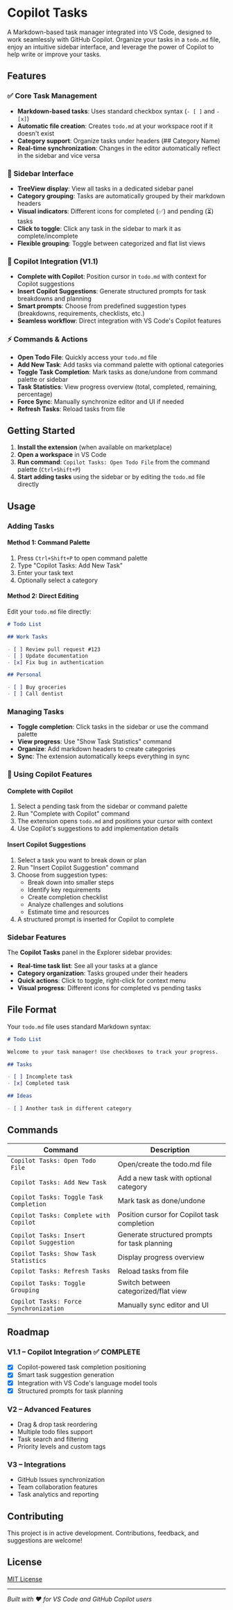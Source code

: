 # Copilot Tasks

A Markdown-based task manager integrated into VS Code, designed to work seamlessly with GitHub Copilot. Organize your tasks in a `todo.md` file, enjoy an intuitive sidebar interface, and leverage the power of Copilot to help write or improve your tasks.

## Features

### ✅ Core Task Management

- **Markdown-based tasks**: Uses standard checkbox syntax (`- [ ]` and `- [x]`)
- **Automatic file creation**: Creates `todo.md` at your workspace root if it doesn't exist
- **Category support**: Organize tasks under headers (## Category Name)
- **Real-time synchronization**: Changes in the editor automatically reflect in the sidebar and vice versa

### 🌲 Sidebar Interface

- **TreeView display**: View all tasks in a dedicated sidebar panel
- **Category grouping**: Tasks are automatically grouped by their markdown headers
- **Visual indicators**: Different icons for completed (✅) and pending (⏳) tasks
- **Click to toggle**: Click any task in the sidebar to mark it as complete/incomplete
- **Flexible grouping**: Toggle between categorized and flat list views

### 🤖 Copilot Integration (V1.1)

- **Complete with Copilot**: Position cursor in `todo.md` with context for Copilot suggestions
- **Insert Copilot Suggestions**: Generate structured prompts for task breakdowns and planning
- **Smart prompts**: Choose from predefined suggestion types (breakdowns, requirements, checklists, etc.)
- **Seamless workflow**: Direct integration with VS Code's Copilot features

### ⚡ Commands & Actions

- **Open Todo File**: Quickly access your `todo.md` file
- **Add New Task**: Add tasks via command palette with optional categories
- **Toggle Task Completion**: Mark tasks as done/undone from command palette or sidebar
- **Task Statistics**: View progress overview (total, completed, remaining, percentage)
- **Force Sync**: Manually synchronize editor and UI if needed
- **Refresh Tasks**: Reload tasks from file

## Getting Started

1. **Install the extension** (when available on marketplace)
2. **Open a workspace** in VS Code
3. **Run command**: `Copilot Tasks: Open Todo File` from the command palette (`Ctrl+Shift+P`)
4. **Start adding tasks** using the sidebar or by editing the `todo.md` file directly

## Usage

### Adding Tasks

#### Method 1: Command Palette

1. Press `Ctrl+Shift+P` to open command palette
2. Type "Copilot Tasks: Add New Task"
3. Enter your task text
4. Optionally select a category

#### Method 2: Direct Editing

Edit your `todo.md` file directly:

```markdown
# Todo List

## Work Tasks

- [ ] Review pull request #123
- [ ] Update documentation
- [x] Fix bug in authentication

## Personal

- [ ] Buy groceries
- [ ] Call dentist
```

### Managing Tasks

- **Toggle completion**: Click tasks in the sidebar or use the command palette
- **View progress**: Use "Show Task Statistics" command
- **Organize**: Add markdown headers to create categories
- **Sync**: The extension automatically keeps everything in sync

### 🤖 Using Copilot Features

#### Complete with Copilot

1. Select a pending task from the sidebar or command palette
2. Run "Complete with Copilot" command
3. The extension opens `todo.md` and positions your cursor with context
4. Use Copilot's suggestions to add implementation details

#### Insert Copilot Suggestions

1. Select a task you want to break down or plan
2. Run "Insert Copilot Suggestion" command
3. Choose from suggestion types:
   - Break down into smaller steps
   - Identify key requirements
   - Create completion checklist
   - Analyze challenges and solutions
   - Estimate time and resources
4. A structured prompt is inserted for Copilot to complete

### Sidebar Features

The **Copilot Tasks** panel in the Explorer sidebar provides:

- **Real-time task list**: See all your tasks at a glance
- **Category organization**: Tasks grouped under their headers
- **Quick actions**: Click to toggle, right-click for context menu
- **Visual progress**: Different icons for completed vs pending tasks

## File Format

Your `todo.md` file uses standard Markdown syntax:

```markdown
# Todo List

Welcome to your task manager! Use checkboxes to track your progress.

## Tasks

- [ ] Incomplete task
- [x] Completed task

## Ideas

- [ ] Another task in different category
```

## Commands

| Command                                    | Description                                   |
| ------------------------------------------ | --------------------------------------------- |
| `Copilot Tasks: Open Todo File`            | Open/create the todo.md file                  |
| `Copilot Tasks: Add New Task`              | Add a new task with optional category         |
| `Copilot Tasks: Toggle Task Completion`    | Mark task as done/undone                      |
| `Copilot Tasks: Complete with Copilot`     | Position cursor for Copilot task completion   |
| `Copilot Tasks: Insert Copilot Suggestion` | Generate structured prompts for task planning |
| `Copilot Tasks: Show Task Statistics`      | Display progress overview                     |
| `Copilot Tasks: Refresh Tasks`             | Reload tasks from file                        |
| `Copilot Tasks: Toggle Grouping`           | Switch between categorized/flat view          |
| `Copilot Tasks: Force Synchronization`     | Manually sync editor and UI                   |

## Roadmap

### V1.1 – Copilot Integration ✅ COMPLETE

- [x] Copilot-powered task completion positioning
- [x] Smart task suggestion generation
- [x] Integration with VS Code's language model tools
- [x] Structured prompts for task planning

### V2 – Advanced Features

- Drag & drop task reordering
- Multiple todo files support
- Task search and filtering
- Priority levels and custom tags

### V3 – Integrations

- GitHub Issues synchronization
- Team collaboration features
- Task analytics and reporting

## Contributing

This project is in active development. Contributions, feedback, and suggestions are welcome!

## License

[MIT License](LICENSE)

---

_Built with ❤️ for VS Code and GitHub Copilot users_
